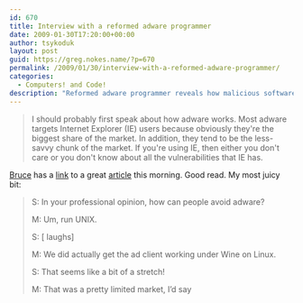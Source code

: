 ```yaml
---
id: 670
title: Interview with a reformed adware programmer
date: 2009-01-30T17:20:00+00:00
author: tsykoduk
layout: post
guid: https://greg.nokes.name/?p=670
permalink: /2009/01/30/interview-with-a-reformed-adware-programmer/
categories:
  - Computers! and Code!
description: "Reformed adware programmer reveals how malicious software targets IE users, explains industry tactics, and offers surprising advice on avoiding adware infections."
---
```

<blockquote>I should probably first speak about how adware works. Most adware targets Internet Explorer (IE) users because obviously they're the biggest share of the market. In addition, they tend to be the less-savvy chunk of the market. If you're using IE, then either you don't care or you don't know about all the vulnerabilities that IE has.</blockquote>

<!--more-->

<p><a href="http://www.schneier.com/blog/archives/2006/08/bruce_schneier.html">Bruce</a> has a <a href="http://www.schneier.com/blog/archives/2009/01/interview_with_10.html">link</a> to a great <a href="http://philosecurity.org/2009/01/12/interview-with-an-adware-author">article</a> this morning. Good read. My most juicy bit:</p>


<blockquote>S: In your professional opinion, how can people avoid adware?

<p>M: Um, run <span class="caps">UNIX</span>.</p>


<p>S: [ laughs]</p>


<p>M: We did actually get the ad client working under Wine on Linux.</p>


<p>S: That seems like a bit of a stretch!</p>


<p>M: That was a pretty limited market, I’d say</p>
</blockquote>